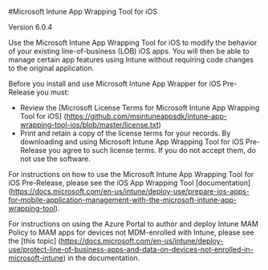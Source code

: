 #Microsoft Intune App Wrapping Tool for iOS 

Version 6.0.4 

Use the Microsoft Intune App Wrapping Tool for iOS to modify the behavior of your existing line-of-business (LOB) iOS apps. You will then be able to manage certain app features using Intune without requiring code changes to the original application.

Before you install and use Microsoft Intune App Wrapper for iOS Pre-Release you must:
* Review the [Microsoft License Terms for Microsoft Intune App Wrapping Tool for iOS] (https://github.com/msintuneappsdk/intune-app-wrapping-tool-ios/blob/master/license.txt)
* Print and retain a copy of the license terms for your records. By downloading and using Microsoft Intune App Wrapping Tool for iOS Pre-Release you agree to such license terms. If you do not accept them, do not use the software.

For instructions on how to use the Microsoft Intune App Wrapping Tool for iOS Pre-Release, please see the iOS App Wrapping Tool [documentation] (https://docs.microsoft.com/en-us/intune/deploy-use/prepare-ios-apps-for-mobile-application-management-with-the-microsoft-intune-app-wrapping-tool).

For instructions on using the Azure Portal to author and deploy Intune MAM Policy to MAM apps for devices not MDM-enrolled with Intune, please see the [this topic] (https://docs.microsoft.com/en-us/intune/deploy-use/protect-line-of-business-apps-and-data-on-devices-not-enrolled-in-microsoft-intune) in the documentation.
